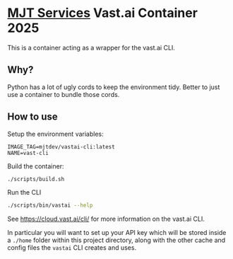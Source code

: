 # [MJT Services](https://github.com/mjt-services) Vast.ai Container 2025

This is a container acting as a wrapper for the vast.ai CLI.

## Why?

Python has a lot of ugly cords to keep the environment tidy. Better to just use a container to bundle those cords.

## How to use

Setup the environment variables:

```properties
IMAGE_TAG=mjtdev/vastai-cli:latest
NAME=vast-cli
```


Build the container:

```bash
./scripts/build.sh
```

Run the CLI

```bash
./scripts/bin/vastai --help
```

See  https://cloud.vast.ai/cli/ for more information on the vast.ai CLI.

In particular you will want to set up your API key which will be stored inside a `./home` folder within this project directory, along with the other cache and config files the `vastai` CLI creates and uses.
